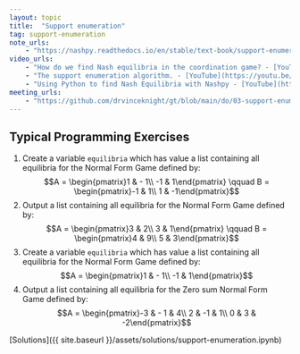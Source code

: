 ```yaml
---
layout: topic
title:  "Support enumeration"
tag: support-enumeration
note_urls:
    - "https://nashpy.readthedocs.io/en/stable/text-book/support-enumeration.html#"
video_urls:
    - "How do we find Nash equilibria in the coordination game? - [YouTube](https://youtu.be/zfcS3jrMjlY) - [Private](https://cardiff.cloud.panopto.eu/Panopto/Pages/Viewer.aspx?id=ce0d19ce-245b-4d77-85cf-af930110238d)"
    - "The support enumeration algorithm. - [YouTube](https://youtu.be/6gx5gSMDav4) - [Private](https://cardiff.cloud.panopto.eu/Panopto/Pages/Viewer.aspx?id=c37a8a28-1136-458b-a6dd-af9301104491)"
    - "Using Python to find Nash Equilibria with Nashpy - [YouTube](https://youtu.be/ggUp9EfkEo8) [Private](https://cardiff.cloud.panopto.eu/Panopto/Pages/Viewer.aspx?id=a8d76a65-8772-44f8-b3bf-af9301104ebd)"
meeting_urls:
    - "https://github.com/drvinceknight/gt/blob/main/do/03-support-enumeration.md"
---
```


## Typical Programming Exercises

1. Create a variable `equilibria` which has value a list containing all equilibria for the Normal Form Game defined by:
   $$A = \begin{pmatrix}1 & - 1\\ -1 & 1\end{pmatrix} \qquad B = \begin{pmatrix}-1 & 1\\ 1 & -1\end{pmatrix}$$
2. Output a list containing all equilibria for the Normal Form Game defined by:
   $$A = \begin{pmatrix}3 & 2\\ 3 & 1\end{pmatrix} \qquad B = \begin{pmatrix}4 & 9\\ 5 & 3\end{pmatrix}$$
3. Create a variable `equilibria` which has value a list containing all equilibria for the Normal Form Game defined by:
   $$A = \begin{pmatrix}1 & - 1\\ -1 & 1\end{pmatrix}$$
4. Output a list containing all equilibria for the Zero sum Normal Form Game defined by:
   $$A = \begin{pmatrix}-3 & - 1 & 4\\ 2 & -1 &  1\\ 0 & 3 & -2\end{pmatrix}$$

[Solutions]({{ site.baseurl }}/assets/solutions/support-enumeration.ipynb)
